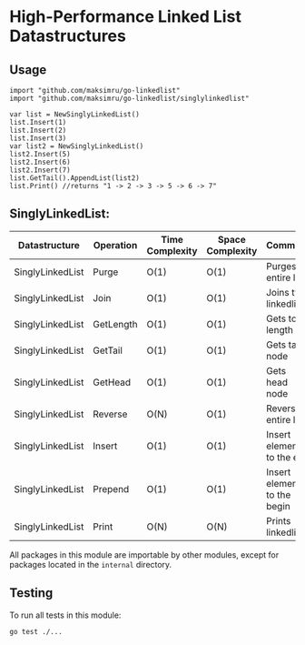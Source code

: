 # High-Performance Linked List Datastructures

## Usage

```
import "github.com/maksimru/go-linkedlist"
import "github.com/maksimru/go-linkedlist/singlylinkedlist"

var list = NewSinglyLinkedList()
list.Insert(1)
list.Insert(2)
list.Insert(3)
var list2 = NewSinglyLinkedList()
list2.Insert(5)
list2.Insert(6)
list2.Insert(7)
list.GetTail().AppendList(list2)
list.Print() //returns "1 -> 2 -> 3 -> 5 -> 6 -> 7"
```

## SinglyLinkedList:

|  Datastructure  | Operation | Time Complexity  | Space Complexity   | Comment |
| ------------ | ------------ | ------------ | ------------ | ------------ |
| SinglyLinkedList  | Purge  | O(1)  |  O(1)  | Purges entire list |
| SinglyLinkedList  | Join  | O(1)  |  O(1) | Joins two linkedlists |
| SinglyLinkedList  | GetLength  | O(1)  | O(1)  | Gets total length |
| SinglyLinkedList  | GetTail  | O(1)  | O(1)  | Gets tail node |
| SinglyLinkedList  | GetHead  | O(1)  | O(1)  | Gets head node |
| SinglyLinkedList  | Reverse | O(N)  |  O(1)  | Reverses entire list |
| SinglyLinkedList  | Insert | O(1)  | O(1)  | Insert element to the end |
| SinglyLinkedList  | Prepend | O(1)  | O(1)  | Insert element to the begin |
| SinglyLinkedList  | Print |  O(N)  | O(N)  | Prints linkedlist |

All packages in this module are importable by other modules, except for packages
located in the `internal` directory.

## Testing

To run all tests in this module:

```
go test ./...
```
